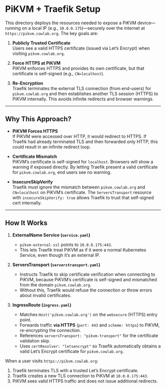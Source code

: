 # PiKVM + Traefik Setup

This directory deploys the resources needed to expose a PiKVM device—running on a local IP (e.g., `10.0.0.175`)—securely over the internet at `https://pikvm.cowlab.org`. The key goals are:

1. **Publicly Trusted Certificate**  
   Users see a valid HTTPS certificate (issued via Let’s Encrypt) when visiting `pikvm.cowlab.org`.

2. **Force HTTPS at PiKVM**  
   PiKVM enforces HTTPS and provides its own certificate, but that certificate is self-signed (e.g., `CN=localhost`).

3. **Re-Encryption**  
   Traefik terminates the external TLS connection (from end-users) for `pikvm.cowlab.org` and then establishes another TLS session (HTTPS) to PiKVM internally. This avoids infinite redirects and browser warnings.

---

## Why This Approach?

- **PiKVM Forces HTTPS**  
  If PiKVM were accessed over HTTP, it would redirect to HTTPS. If Traefik had already terminated TLS and then forwarded only HTTP, this could result in an infinite redirect loop.

- **Certificate Mismatch**  
  PiKVM’s certificate is self-signed for `localhost`. Browsers will show a warning if exposed directly. By letting Traefik present a valid certificate for `pikvm.cowlab.org`, end users see no warning.

- **InsecureSkipVerify**  
  Traefik must ignore the mismatch between `pikvm.cowlab.org` and `CN=localhost` on PiKVM’s certificate. The `ServersTransport` resource with `insecureSkipVerify: true` allows Traefik to trust that self-signed cert internally.

---

## How It Works

1. **ExternalName Service (`service.yaml`)**  
   - `pikvm-external-ssl` points to `10.0.0.175:443`.  
   - This lets Traefik treat PiKVM as if it were a normal Kubernetes Service, even though it’s an external IP.

2. **ServersTransport (`serverstransport.yaml`)**  
   - Instructs Traefik to skip certificate verification when connecting to PiKVM, because PiKVM’s certificate is self-signed and mismatched from the domain `pikvm.cowlab.org`.  
   - Without this, Traefik would refuse the connection or throw errors about invalid certificates.

3. **IngressRoute (`ingress.yaml`)**  
   - Matches `Host('pikvm.cowlab.org')` on the `websecure` (HTTPS) entry point.  
   - Forwards traffic **via HTTPS** (`port: 443` and `scheme: https`) to PiKVM, re-encrypting the connection.  
   - References `serversTransport: "pikvm-transport"` for the certificate validation skip.  
   - Uses `certResolver: "letsencrypt"` so Traefik automatically obtains a valid Let’s Encrypt certificate for `pikvm.cowlab.org`.

When a user visits `https://pikvm.cowlab.org`:

1. Traefik terminates TLS with a trusted Let’s Encrypt certificate.  
2. Traefik creates a new TLS connection to PiKVM at `10.0.0.175:443`.  
3. PiKVM sees valid HTTPS traffic and does not issue additional redirects.
